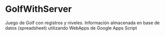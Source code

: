 # GolfWithServer
Juego de Golf con registros y niveles. Información almacenada en base de datos (spreadsheet) utilizando WebApps de Google Apps Script
